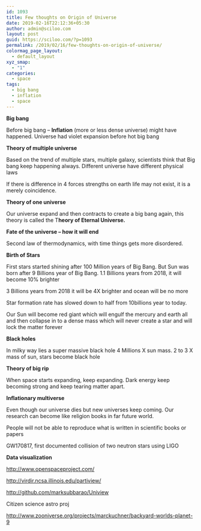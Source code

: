 ```yaml
---
id: 1093
title: Few thoughts on Origin of Universe
date: 2019-02-16T22:12:36+05:30
author: admin@sciloo.com
layout: post
guid: https://sciloo.com/?p=1093
permalink: /2019/02/16/few-thoughts-on-origin-of-universe/
colormag_page_layout:
  - default_layout
xyz_smap:
  - "1"
categories:
  - space
tags:
  - big bang
  - inflation
  - space
---
```

 

**Big bang**

Before big bang &#8211; **Inflation** (more or less dense universe) might have happened. Universe had violet expansion before hot big bang

**Theory of multiple universe** 

Based on the trend of multiple stars, multiple galaxy, scientists think that Big bang keep happening always. Different universe have different physical laws

If there is difference in 4 forces strengths on earth life may not exist, it is a merely coincidence.

**Theory of one universe**

Our universe expand and then contracts to create a big bang again, this theory is called the T**heory of Eternal Universe.**  


**Fate of the universe &#8211; how it will end**  


Second law of thermodynamics, with time things gets more disordered.  


**Birth of Stars**

First stars started shining after 100 Million years of Big Bang. But Sun was born after 9 Billions year of Big Bang. 1.1 Billions years from 2018, it will become 10% brighter

3 Billions years from 2018 it will be 4X brighter and ocean will be no more

Star formation rate has slowed down to half from 10billions year to today.

Our Sun will become red giant which will engulf the mercury and earth all and then collapse in to a dense mass which will never create a star and will lock the matter forever

**Black holes**

In milky way lies a super massive black hole 4 Millions X sun mass. 2 to 3 X mass of sun, stars become black hole

**Theory of big rip**

When space starts expanding, keep expanding. Dark energy keep becoming strong and keep tearing matter apart.

**Inflationary multiverse**

Even though our universe dies but new universes keep coming. Our research can become like religion books in far future world.

People will not be able to reproduce what is written in scientific books or papers  


GW170817, first documented collision of two neutron stars using LIGO<figure class="wp-block-embed-youtube wp-block-embed is-type-video is-provider-youtube wp-embed-aspect-16-9 wp-has-aspect-ratio">

<div class="wp-block-embed__wrapper">
</div></figure> 

**Data visualization**

<http://www.openspaceproject.com/>

<http://virdir.ncsa.illinois.edu/partiview/>

<http://github.com/marksubbarao/Uniview>

Citizen science astro proj

<http://www.zooniverse.org/projects/marckuchner/backyard-worlds-planet-9>